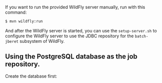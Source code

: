 If you want to run the provided WildFly server manually, run with this command:

```bash
$ mvn wildfly:run
```

And after the WildFly server is started, you can use the `setup-server.sh` to configure the WildFly server to use the JDBC repository for the `batch-jberet` subsystem of WildFly.

## Using the PostgreSQL database as the job repository.

Create the database first:


